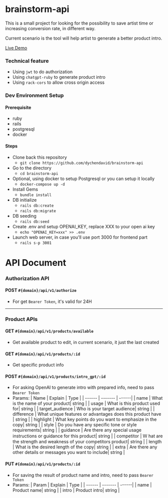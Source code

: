 # brainstorm-api

This is a small project for looking for the possibility to save artist time or increasing conversion rate, in different way.

Current scenario is the tool will help artist to generate a better product intro.

[Live Demo](https://brainstorm-web-5c2eadc88e21.herokuapp.com/)

### Technical feature

- Using `jwt` to do authorization
- Using `chatgpt-ruby` to generate product intro
- Using `rack-cors` to allow cross origin access

### Dev Environment Setup

#### Prerequisite

- ruby
- rails
- postgresql
- docker

#### Steps

- Clone back this repository
  - `git clone https://github.com/dychendavid/brainstorm-api`
- Go to the directory
  - `cd brainstorm-api`
- Optional, using docker to setup Postgresql or you can setup it locally
  - `docker-compose up -d`
- Install Gems
  - `bundle install`
- DB initialize
  - `rails db:create`
  - `rails db:migrate`
- DB seeding
  - `rails db:seed`
- Create .env and setup OPENAI_KEY, replace XXX to your open ai key
  - `echo "OPENAI_KEY=xxx" >> .env`
- Launch web server, in case you'll use port 3000 for frontend part
  - `rails s-p 3001`

# API Document

### Authorization API

#### **POST** `#{domain}/api/v1/authorize`

- For get `Bearer Token`, it's valid for 24H

---

### Product APIs

#### **GET** `#{domain}/api/v1/products/available`

- Get available product to edit, in current scenario, it just the last created

#### **GET** `#{domain}/api/v1/products/:id`

- Get specific product info

#### **POST** `#{domain}/api/v1/products/intro_gpt/:id`

- For asking OpenAI to generate intro with prepared info, need to pass `Bearer Token`
- Params:
  | Name | Explain | Type |
  | ------ | ------- | ------|
  | name | What is the name of your product| string |
  | usage | What is this product used for| string |
  | target_audience | Who is your target audience| string |
  | difference | What unique features or advantages does this product have | string |
  | highlight | What key points do you want to emphasize in the copy| string |
  | style | Do you have any specific tone or style requirements| string |
  | guidance | Are there any special usage instructions or guidance for this product| string |
  | competitor | Ｗ hat are the strength and weakness of your competitors product| string |
  | length | What is the desired length of the copy| string |
  | extra | Are there any other details or messages you want to include| string |

#### **PUT** `#{domain}/api/v1/products/:id`

- For saving the result of product name and intro, need to pass `Bearer Token`
- Params:
  | Param | Explain | Type |
  | ------ | ------- | ------|
  | name | Product name| string |
  | intro | Product intro| string |
